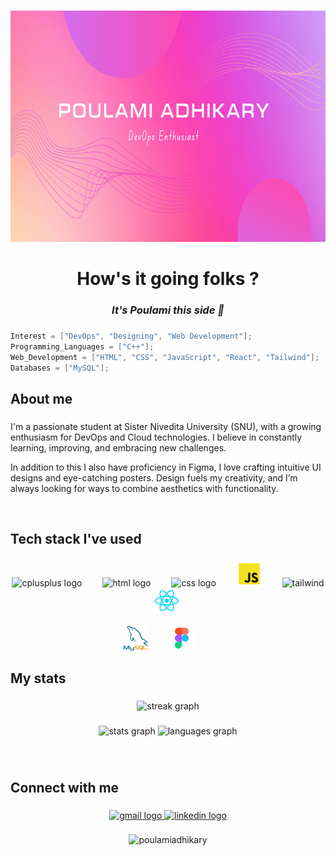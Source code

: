 ###

<div align="center">
  <img height="370" src="https://github.com/poulamiadhikary/poulamiadhikary/blob/main/github_banner.png"  />
</div>

###

<h1 align="center">How's it going folks ?</h1>

###

<h3 align="center"><i>It's Poulami this side 👋</i></h3>


###

```kotlin
Interest = ["DevOps", "Designing", "Web Development"];
Programming_Languages = ["C++"];
Web_Development = ["HTML", "CSS", "JavaScript", "React", "Tailwind"];
Databases = ["MySQL"];
```


###

<h2 align="left">About me</h2>

###

<p align="left"> 
I'm a passionate student at Sister Nivedita University (SNU), with a growing enthusiasm for DevOps and Cloud technologies. I believe in constantly learning, improving, and embracing new challenges.  

In addition to this I also have proficiency in Figma, I love crafting intuitive UI designs and eye-catching posters. Design fuels my creativity, and I’m always looking for ways to combine aesthetics with functionality.
 </p>

<br>

###

<h2 align="left">Tech stack I've used </h2>

###

<div align="left">
</div>

###

<div align="center">
  
  <img src="https://sdtimes.com/wp-content/uploads/2018/03/cpppp.png" height="40" alt="cplusplus logo"  />
  <img width="25" />
  <img src="https://cdn.jsdelivr.net/gh/devicons/devicon/icons/html5/html5-original.svg" height="40" alt="html logo"  />
  <img width="25" />
   <img src="https://logospng.org/download/css-3/logo-css-3-2048.png" height="40" alt="css logo"  />
  <img width="25" />
  <img src="https://github.com/isudiptodas/isudiptodas/blob/main/js_logo.png" height="40" alt="js" />
  <img width="25" />
  <img src="https://upload.wikimedia.org/wikipedia/commons/thumb/d/d5/Tailwind_CSS_Logo.svg/1024px- Tailwind_CSS_Logo.svg.png?20230715030042" height="30" alt="tailwind" />
  <img width="20" />
  <img src="https://github.com/isudiptodas/isudiptodas/blob/main/react.png" height="40" alt="react" />
  <img width="25" />
  <br><br>
  <img src="https://github.com/isudiptodas/isudiptodas/blob/main/mysql.png" height="40" alt="mysql" />
  <img width="25" />
  <img src="https://github.com/isudiptodas/isudiptodas/blob/main/figma.png" height="40" alt="figma" />
  <img width="25" />


</div>

###

<h2 align="left">My stats </h2>
  
###

<div align="center">
  <img src="https://streak-stats.demolab.com?user=poulamiadhikary&locale=en&mode=daily&theme=midnight-purple&hide_border=false&border_radius=5&order=3" height="220" alt="streak graph"  />
</div>

###
<div align="center">
  <img src="https://github-readme-stats.vercel.app/api?username=poulamiadhikary&hide_title=false&hide_rank=false&show_icons=true&include_all_commits=true&count_private=true&disable_animations=false&theme=midnight-purple&locale=en&hide_border=false" height="150" alt="stats graph"  />
  <img src="https://github-readme-stats.vercel.app/api/top-langs?username=poulamiadhikary&locale=en&hide_title=false&layout=compact&card_width=320&langs_count=5&theme=midnight-purple&hide_border=false" height="150" alt="languages graph"  />
</div>


###
<br>

###

<h2 align="left">Connect with me </h2>

###

<div align="center">
  <a href="mailto:poulamiadhikary18@gmail.com" target="_blank">
    <img src="https://img.shields.io/static/v1?message=Gmail&logo=gmail&label=&color=D14836&logoColor=white&labelColor=&style=for-the-badge" height="35" alt="gmail logo"  />
  </a>
  <a href="https://www.linkedin.com/in/poulami-adhikary-b9154b283?utm_source=share&utm_campaign=share_via&utm_content=profile&utm_medium=android_app" target="_blank">
    <img src="https://img.shields.io/static/v1?message=LinkedIn&logo=linkedin&label=&color=0077B5&logoColor=white&labelColor=&style=for-the-badge" height="35" alt="linkedin logo"  />
  </a>
</div>


###

<p align="center"> <img src="https://komarev.com/ghpvc/?username=poulamiadhikary&label=Profile%20views&color=0e75b6&style=flat" alt="poulamiadhikary" /> </p>

###

